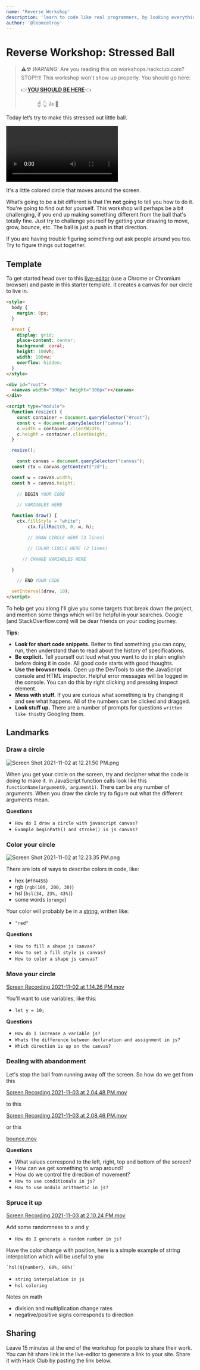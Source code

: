 ```yaml
---
name: 'Reverse Workshop'
description: 'learn to code like real programmers, by looking everything up'
author: '@leomcelroy'
---
```


# Reverse Workshop: Stressed Ball

> ⚠️☢️ *WARNING:* Are you reading this on workshops.hackclub.com? STOP!!1! This workshop won't show up properly. You should go here:
>
> 👉[**YOU SHOULD BE HERE**](https://github.com/hackclub/hackclub/blob/main/workshops/stressed_ball/README.md)👈
>
> &nbsp;&nbsp;&nbsp;&nbsp;&nbsp;&nbsp;&nbsp;&nbsp;&nbsp;&nbsp;&nbsp;☝️&nbsp;👆&nbsp;👍&nbsp;🤲

Today let’s try to make this stressed out little ball.

<video src="img/Screen_Recording_2021-11-03_at_2.11.31_PM.mov" controls></video>


It's a little colored circle that moves around the screen.

What’s going to be a bit different is that I’m **not** going to tell you how to do it. You're going to find out for yourself. This workshop will perhaps be a bit challenging, if you end up making something different from the ball that's totally fine. Just try to challenge yourself by getting your drawing to move, grow, bounce, etc. The ball is just a push in that direction.

If you are having trouble figuring something out ask people around you too. Try to figure things out together.

## Template

To get started head over to this [live-editor](https://hackclub.github.io/live-editor/) (use a Chrome or Chromium browser) and paste in this starter template. It creates a canvas for our circle to live in.

```html
<style>
  body {
    margin: 0px;
  }

  #root {
    display: grid;
    place-content: center;
    background: coral;
    height: 100vh;
    width: 100vw;
    overflow: hidden;
  }
</style>

<div id="root">
  <canvas width="300px" height="300px"></canvas>
</div>

<script type="module">
  function resize() {
    const container = document.querySelector("#root");
    const c = document.querySelector("canvas");
    c.width = container.clientWidth;
    c.height = container.clientHeight;
  }

  resize();

	const canvas = document.querySelector("canvas");
  const ctx = canvas.getContext("2d");

  const w = canvas.width;
  const h = canvas.height;
	
	// BEGIN YOUR CODE

	// VARIABLES HERE

  function draw() {
    ctx.fillStyle = "white";
		ctx.fillRect(0, 0, w, h);

		// DRAW CIRCLE HERE (3 lines)

		// COLOR CIRCLE HERE (2 lines)

	  // CHANGE VARIABLES HERE

  }

	// END YOUR CODE

  setInterval(draw, 10);
</script>
```

To help get you along I'll give you some targets that break down the project, and mention some things which will be helpful in your searches. Google (and StackOverflow.com) will be dear friends on your coding journey.

**Tips:**

- **Look for short code snippets.** Better to find something you can copy, run, then understand than to read about the history of specifications.
- **Be explicit.** Tell yourself out loud what you want to do in plain english before doing it in code. All good code starts with good thoughts.
- **Use the browser tools.** Open up the DevTools to use the JavaScript console and HTML inspector. Helpful error messages will be logged in the console. You can do this by right clicking and pressing inspect element.
- **Mess with stuff.** If you are curious what something is try changing it and see what happens. All of the numbers can be clicked and dragged.
- **Look stuff up.** There are a number of prompts for questions `written like this`try Googling them.

## Landmarks

### Draw a circle

![Screen Shot 2021-11-02 at 12.21.50 PM.png](img/Screen_Shot_2021-11-02_at_12.21.50_PM.png)

When you get your circle on the screen, try and decipher what the code is doing to make it. In JavaScript function calls look like this `functionName(argument0, argument1)`. There can be any number of arguments. When you draw the circle try to figure out what the different arguments mean.

**Questions**

- `How do I draw a circle with javascript canvas?`
- `Example beginPath() and stroke() in js canvas?`

### Color your circle

![Screen Shot 2021-11-02 at 12.23.35 PM.png](img/Screen_Shot_2021-11-02_at_12.23.35_PM.png)

There are lots of ways to describe colors in code, like: 

- hex (`#ff4455`)
- rgb (`rgb(100, 200, 30)`)
- hsl (`hsl(34, 23%, 43%)`)
- some words (`orange`)

Your color will probably be in a [string](https://developer.mozilla.org/en-US/docs/Web/JavaScript/Reference/Global_Objects/String), written like:

- `"red"`

**Questions**

- `How to fill a shape js canvas?`
- `How to set a fill style js canvas?`
- `How to color a shape js canvas?`

### Move your circle

[Screen Recording 2021-11-02 at 1.14.26 PM.mov](img/Screen_Recording_2021-11-02_at_1.14.26_PM.mov)

You'll want to use variables, like this:

- `let y = 10;`

**Questions**

- `How do I increase a variable js?`
- `Whats the difference between declaration and assignment in js?`
- `Which direction is up on the canvas?`

### Dealing with abandonment

Let's stop the ball from running away off the screen. So how do we get from this

[Screen Recording 2021-11-03 at 2.04.48 PM.mov](img/Screen_Recording_2021-11-03_at_2.04.48_PM.mov)

 to this

[Screen Recording 2021-11-03 at 2.08.46 PM.mov](img/Screen_Recording_2021-11-03_at_2.08.46_PM.mov)

or this

[bounce.mov](img/bounce.mov)

**Questions**

- What values correspond to the left, right, top and bottom of the screen?
- How can we get something to wrap around?
- How do we control the direction of movement?
- `How to use conditionals in js?`
- `How to use modulo arithmetic in js?`

### Spruce it up

[Screen Recording 2021-11-03 at 2.10.24 PM.mov](img/Screen_Recording_2021-11-03_at_2.10.24_PM.mov)

Add some randomness to x and y

- `How do I generate a random number in js?`

Have the color change with position, here is a simple example of string interpolation which will be useful to you

```html
`hsl(${number}, 60%, 80%)`
```

- `string interpolation in js`
- `hsl coloring`

Notes on math

- division and multiplication change rates
- negative/positive signs corresponds to direction

## Sharing

Leave 15 minutes at the end of the workshop for people to share their work. You can hit share link in the live-editor to generate a link to your site. Share it with Hack Club by pasting the link below.